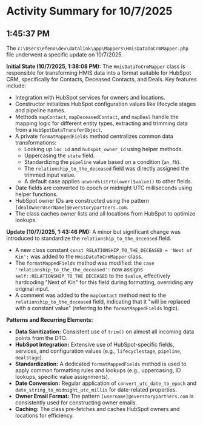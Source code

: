 # Activity Summary for 10/7/2025

## 1:45:37 PM
The `c:\Users\efeno\dev\datalink\app\Mappers\HmisDataToCrmMapper.php` file underwent a specific update on 10/7/2025.

**Initial State (10/7/2025, 1:38:08 PM):**
The `HmisDataToCrmMapper` class is responsible for transforming HMIS data into a format suitable for HubSpot CRM, specifically for Contacts, Deceased Contacts, and Deals. Key features include:
- Integration with HubSpot services for owners and locations.
- Constructor initializes HubSpot configuration values like lifecycle stages and pipeline names.
- Methods `mapContact`, `mapDeceasedContact`, and `mapDeal` handle the mapping logic for different entity types, extracting and trimming data from a `HubSpotDataTransferObject`.
- A private `formatMappedFields` method centralizes common data transformations:
    - Looking up `loc_id` and `hubspot_owner_id` using helper methods.
    - Uppercasing the `state` field.
    - Standardizing the `pipeline` value based on a condition (`an_fh`).
    - The `relationship_to_the_deceased` field was directly assigned the trimmed input value.
    - A default case applies `ucwords(strtolower($value))` to other fields.
- Date fields are converted to epoch or midnight UTC milliseconds using helper functions.
- HubSpot owner IDs are constructed using the pattern `[dealOwnerUserName]@everstorypartners.com`.
- The class caches owner lists and all locations from HubSpot to optimize lookups.

**Update (10/7/2025, 1:43:46 PM):**
A minor but significant change was introduced to standardize the `relationship_to_the_deceased` field.
- A new class constant `const RELATIONSHIP_TO_THE_DECEASED = 'Next of Kin';` was added to the `HmisDataToCrmMapper` class.
- The `formatMappedFields` method was modified: the `case 'relationship_to_the_the_deceased':` now assigns `self::RELATIONSHIP_TO_THE_DECEASED` to the `$value`, effectively hardcoding "Next of Kin" for this field during formatting, overriding any original input.
- A comment was added to the `mapContact` method next to the `relationship_to_the_deceased` field, indicating that it "will be replaced with a constant value" (referring to the `formatMappedFields` logic).

**Patterns and Recurring Elements:**
- **Data Sanitization:** Consistent use of `trim()` on almost all incoming data points from the DTO.
- **HubSpot Integration:** Extensive use of HubSpot-specific fields, services, and configuration values (e.g., `lifecyclestage`, `pipeline`, `dealstage`).
- **Standardization:** A dedicated `formatMappedFields` method is used to apply common formatting rules and lookups (e.g., uppercasing, ID lookups, specific value assignments).
- **Date Conversion:** Regular application of `convert_utc_date_to_epoch` and `date_string_to_midnight_utc_millis` for date-related properties.
- **Owner Email Format:** The pattern `[username]@everstorypartners.com` is consistently used for constructing owner emails.
- **Caching:** The class pre-fetches and caches HubSpot owners and locations for efficiency.